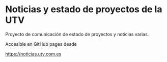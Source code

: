 # Noticias y estado de proyectos de la UTV

Proyecto de comunicación de estado de proyectos y noticias varias.

Accesible en GitHub pages desde

https://noticias.utv.com.es
